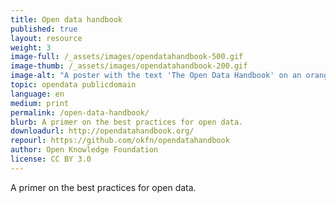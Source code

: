 ```yaml
---
title: Open data handbook
published: true
layout: resource
weight: 3
image-full: /_assets/images/opendatahandbook-500.gif
image-thumb: /_assets/images/opendatahandbook-200.gif
image-alt: "A poster with the text 'The Open Data Handbook' on an orange background"
topic: opendata publicdomain
language: en
medium: print
permalink: /open-data-handbook/
blurb: A primer on the best practices for open data.
downloadurl: http://opendatahandbook.org/
repourl: https://github.com/okfn/opendatahandbook
author: Open Knowledge Foundation
license: CC BY 3.0
---
```


A primer on the best practices for open data.
